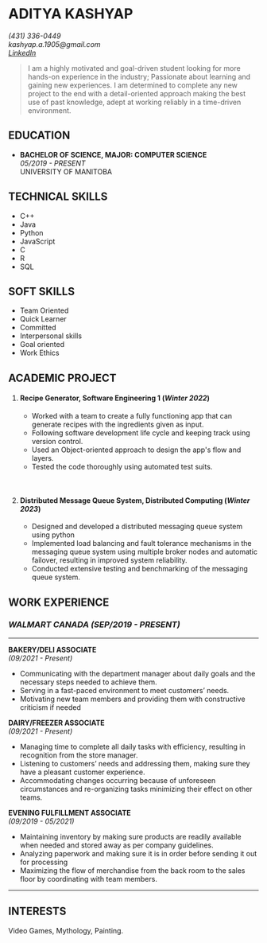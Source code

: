 # ADITYA KASHYAP  

_(431) 336-0449_  
_kashyap.a.1905@gmail.com_    
[_LinkedIn_][link_linkedIn]

>I am a highly motivated and goal-driven student looking for more hands-on experience in the industry; Passionate about learning and gaining new 
experiences. I am determined to complete any new project to the end with a detail-oriented approach making the best use of past knowledge, adept at 
working reliably in a time-driven environment. 

## EDUCATION

-  **BACHELOR OF SCIENCE, MAJOR: COMPUTER SCIENCE**  
    _05/2019 - PRESENT_  
    UNIVERSITY OF MANITOBA

## TECHNICAL SKILLS

- C++
- Java
- Python
- JavaScript
- C
- R
- SQL

## SOFT SKILLS

* Team Oriented 
* Quick Learner
* Committed
* Interpersonal skills
* Goal oriented
* Work Ethics 

## ACADEMIC PROJECT

1. #### Recipe Generator, Software Engineering 1 (_Winter 2022_)  
    * Worked with a team to create a fully functioning app that can generate recipes with the ingredients given as input.
    * Following software development life cycle and keeping track using version control.
    * Used an Object-oriented approach to design the app's flow and layers.
    * Tested the code thoroughly using automated test suits.  

<br>

2. #### Distributed Message Queue System, Distributed Computing (_Winter 2023_)
    * Designed and developed a distributed messaging queue system using python
    * Implemented load balancing and fault tolerance mechanisms in the messaging queue system using multiple broker nodes and automatic failover, resulting in improved system reliability.
    * Conducted extensive testing and benchmarking of the messaging queue system.

## WORK EXPERIENCE

### ***WALMART CANADA***  _(SEP/2019 - PRESENT)_  

---
**BAKERY/DELI ASSOCIATE**  
_(09/2021 - Present)_
* Communicating with the department manager about daily goals and the necessary steps needed to achieve them.
* Serving in a fast-paced environment to meet customers’ needs.
* Motivating new team members and providing them with constructive criticism if needed

**DAIRY/FREEZER ASSOCIATE**  
_(09/2021 - Present)_  
* Managing time to complete all daily tasks with efficiency, resulting in  recognition from the store manager.
* Listening to customers’ needs and addressing them, making sure they have a pleasant customer experience.
* Accommodating changes occurring because of unforeseen circumstances and re-organizing tasks minimizing their effect on other teams.

**EVENING FULFILLMENT ASSOCIATE**  
_(09/2019 - 05/2021)_  

- Maintaining inventory by making sure products are readily available when needed and stored away as per company guidelines.
- Analyzing paperwork and making sure it is in order before sending it out for processing
-  Maximizing the flow of merchandise from the back room to the sales floor by coordinating with team members.
   
---

## INTERESTS
Video Games, Mythology, Painting.

[link_linkedIn]: www.linkedin.com/in/aditya-kashyap-10a7b1212
